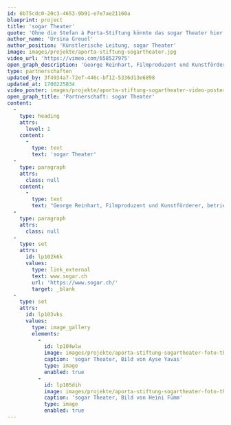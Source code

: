 ```yaml
---
id: 6b75cdc0-20c3-4653-9b91-e7e7ae21160a
blueprint: project
title: 'sogar Theater'
quote: 'Ohne die Stefan à Porta-Stiftung könnte das sogar Theater hier im Kreis 5 in Zürich gar nicht mehr stattfinden.'
author_name: 'Ursina Greuel'
author_position: 'Künstlerische Leitung, sogar Theater'
image: images/projekte/aporta-stiftung-sogartheater.jpg
video_url: 'https://vimeo.com/658527975'
open_graph_description: 'George Reinhart, Filmproduzent und Kunstförderer, betrieb seine Geschäfte in der Liegenschaft Josefstrasse 106. Peter Brunner und Doris Aebi waren oft dort und hatten das Bedürfnis, dem Fixerstrich und Drogenumschlagplatz etwas entgegenzusetzen: sogar Theater!'
type: partnerschaften
updated_by: 3f4934a7-72ef-446c-bf12-5336d13e6898
updated_at: 1700225834
video_poster: images/projekte/aporta-stiftung-sogartheater-video-poster.jpg
open_graph_title: 'Partnerschaft: sogar Theater'
content:
  -
    type: heading
    attrs:
      level: 1
    content:
      -
        type: text
        text: 'sogar Theater'
  -
    type: paragraph
    attrs:
      class: null
    content:
      -
        type: text
        text: "George Reinhart, Filmproduzent und Kunstförderer, betrieb seine Geschäfte in der Liegenschaft Josefstrasse 106. Peter Brunner und Doris Aebi waren oft dort und hatten das Bedürfnis, dem Fixerstrich und Drogenumschlagplatz etwas entgegenzusetzen: sogar Theater! Ab 1998 fanden die Aufführungen in der Kantine des Hauses statt. In wenigen Jahren konnte sich das sogar theater als literarisches Kleintheater etablieren. Im Sommer 2018 übernahm die Regisseurin\_Ursina Greuel\_zusammen mit\_Tamaris Mayer die Verantwortung für das beliebte Kleintheater. Sie führen das Theater im gleichen Sinne weiter – als «niveauvolles Theater mit viel Inhalt». Zudem legen sie grossen Wert auf den Austausch mit den Menschen unterschiedlichster Herkunft aus dem multikulturellen Quartier. Das Publikum schätzt den literarischen Fokus ebenso wie die persönlichen Begegnungen vor und\_nach den Aufführungen an der Theaterbar."
  -
    type: paragraph
    attrs:
      class: null
  -
    type: set
    attrs:
      id: lp102k6k
      values:
        type: link_external
        text: www.sogar.ch
        url: 'https://www.sogar.ch/'
        target: _blank
  -
    type: set
    attrs:
      id: lp103vks
      values:
        type: image_gallery
        elements:
          -
            id: lp104wlw
            image: images/projekte/aporta-stiftung-sogartheater-foto-theater-01.jpg
            caption: 'sogar Theater, Bild von Ayse Yavas'
            type: image
            enabled: true
          -
            id: lp105dih
            image: images/projekte/aporta-stiftung-sogartheater-foto-theater-02.jpg
            caption: 'sogar Theater, Bild von Heini Fümm'
            type: image
            enabled: true
---
```

